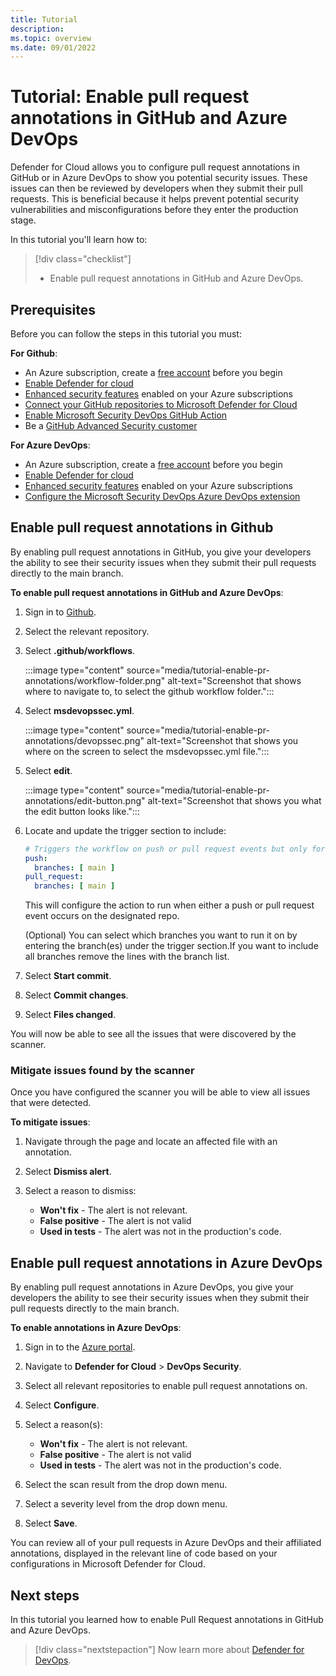 ```yaml
---
title: Tutorial
description: 
ms.topic: overview
ms.date: 09/01/2022
---
```


# Tutorial: Enable pull request annotations in GitHub and Azure DevOps

Defender for Cloud allows you to configure pull request annotations in GitHub or in Azure DevOps to show you potential security issues. These issues can then be reviewed by developers when they submit their pull requests. This is beneficial because it helps prevent potential security vulnerabilities and misconfigurations before they enter the production stage. 

In this tutorial you'll learn how to:

> [!div class="checklist"]
> * Enable pull request annotations in GitHub and Azure DevOps.

## Prerequisites

Before you can follow the steps in this tutorial you must:

**For Github**:

 - An Azure subscription, create a [free account](https://azure.microsoft.com/free/) before you begin
 - [Enable Defender for cloud](get-started.md)
 - [Enhanced security features](enhanced-security-features-overview.md) enabled on your Azure subscriptions
 - [Connect your GitHub repositories to Microsoft Defender for Cloud](quickstart-onboard-github.md)
 - [Enable Microsoft Security DevOps GitHub Action](msdo-github-action.md)
 - Be a [GitHub Advanced Security customer](https://docs.github.com/en/get-started/learning-about-github/about-github-advanced-security)
 
**For Azure DevOps**:

 - An Azure subscription, create a [free account](https://azure.microsoft.com/free/) before you begin
 - [Enable Defender for cloud](get-started.md)
 - [Enhanced security features](enhanced-security-features-overview.md) enabled on your Azure subscriptions
 - [Configure the Microsoft Security DevOps Azure DevOps extension](msdo-azure-devops-extension.md)
 
## Enable pull request annotations in Github

By enabling pull request annotations in GitHub, you give your developers the ability to see their security issues when they submit their pull requests directly to the main branch.

**To enable pull request annotations in GitHub and Azure DevOps**:

1. Sign in to [Github](https://github.com/).

1. Select the relevant repository.

1. Select **.github/workflows**.

    :::image type="content" source="media/tutorial-enable-pr-annotations/workflow-folder.png" alt-text="Screenshot that shows where to navigate to, to select the github workflow folder.":::

1. Select **msdevopssec.yml**.

    :::image type="content" source="media/tutorial-enable-pr-annotations/devopssec.png" alt-text="Screenshot that shows you where on the screen to select the msdevopssec.yml file.":::

1. Select **edit**.

    :::image type="content" source="media/tutorial-enable-pr-annotations/edit-button.png" alt-text="Screenshot that shows you what the edit button looks like.":::

1. Locate and update the trigger section to include:

    ```yml
    # Triggers the workflow on push or pull request events but only for the main branch
    push: 
      branches: [ main ]
    pull_request:
      branches: [ main ]
    ```
    This will configure the action to run when either a push or pull request event occurs on the designated repo.  

    (Optional) You can select which branches you want to run it on by entering the branch(es) under the trigger section.If you want to include all branches remove the lines with the branch list.  

1. Select **Start commit**.

1. Select **Commit changes**.

1. Select **Files changed**.

You will now be able to see all the issues that were discovered by the scanner.

### Mitigate issues found by the scanner

Once you have configured the scanner you will be able to view all issues that were detected.

**To mitigate issues**:

1. Navigate through the page and locate an affected file with an annotation.

1. Select **Dismiss alert**.

1. Select a reason to dismiss:

    - **Won't fix** - The alert is not relevant.
    - **False positive** - The alert is not valid
    - **Used in tests** - The alert was not in the production's code.

## Enable pull request annotations in Azure DevOps

By enabling pull request annotations in Azure DevOps, you give your developers the ability to see their security issues when they submit their pull requests directly to the main branch.

**To enable annotations in Azure DevOps**:

1. Sign in to the [Azure portal](https://portal.azure.com).

1. Navigate to **Defender for Cloud** > **DevOps Security**.

1. Select all relevant repositories to enable pull request annotations on.

1. Select **Configure**.

1. Select a reason(s):

    - **Won't fix** - The alert is not relevant.
    - **False positive** - The alert is not valid
    - **Used in tests** - The alert was not in the production's code.

1. Select the scan result from the drop down menu.

1. Select a severity level from the drop down menu.

1. Select **Save**.

You can review all of your pull requests in Azure DevOps and their affiliated annotations, displayed in the relevant line of code based on your configurations in Microsoft Defender for Cloud.

## Next steps

In this tutorial you learned how to enable Pull Request annotations in GitHub and Azure DevOps.


> [!div class="nextstepaction"]
> Now learn more about [Defender for DevOps](defender-for-devops-introduction.md).
